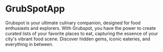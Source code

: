 # GrubSpotApp
Grubspot is your ultimate culinary companion, designed for food enthusiasts and explorers. With Grubspot, you have the power to create curated lists of your favorite places to eat, capturing the essence of your city's vibrant food scene. Discover hidden gems, iconic eateries, and everything in between.
